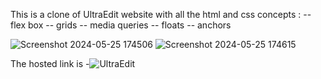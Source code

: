 This is a clone of UltraEdit website with all the html and css concepts :
-- flex box
-- grids
-- media queries
-- floats 
-- anchors 

![Screenshot 2024-05-25 174506](https://github.com/Manvanthmanu/UltraEditClone/assets/92145905/e6d91bfc-79af-4384-b3ac-6d4231d72adc)
![Screenshot 2024-05-25 174615](https://github.com/Manvanthmanu/UltraEditClone/assets/92145905/9dcd63fd-8dce-4b5a-8fea-94c7256cbeac)


The hosted link is -![UltraEdit]( https://manvanthmanu.github.io/UltraEditClone/ )
